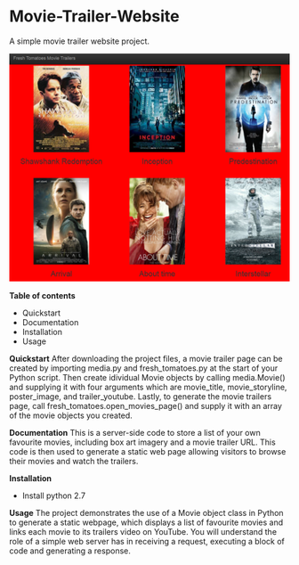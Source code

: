 # Movie-Trailer-Website
A simple movie trailer website project.

![image1](https://github.com/AnanyaSharma22/Movie-Trailer-Website/blob/master/images/movie1.PNG)

**Table of contents**

-  Quickstart
-  Documentation
-  Installation
-  Usage

**Quickstart**
After downloading the project files, a movie trailer page can be created by importing media.py and fresh_tomatoes.py at the start of your Python script. Then create idividual Movie objects by calling  media.Movie() and supplying it with four arguments which are  movie_title, movie_storyline, poster_image, and trailer_youtube. Lastly, to generate the movie trailers page, call fresh_tomatoes.open_movies_page() and supply it with an array of the movie objects you created.

**Documentation**
This is a server-side code to store a list of your own favourite movies, including box art imagery and a movie trailer URL. This code is then used to generate a static web page allowing visitors to browse their movies and watch the trailers.

**Installation**
 - Install python 2.7
 
**Usage**
The project demonstrates the use of a Movie object class in Python to generate a static webpage, which displays a list of favourite movies and links  each movie to its trailers video on YouTube. You will understand the role of a simple web server has in receiving a request, executing a block of code and generating a response.
